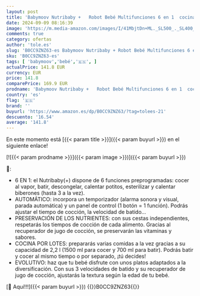 ```yaml
---
layout: post
title: 'Babymoov Nutribaby +   Robot Bebé Multifunciones 6 en 1  cocina al vapor  batidora. Ideal para cocinar en lote. Sin BPA  Garantía de por vida  Beige mineral'
date: 2024-09-09 08:16:39
image: 'https://m.media-amazon.com/images/I/41MbjtDn+ML._SL500_._SL400_.jpg'
comments: true
category: ofertas
author: 'tole.es'
slug: 'B0CC9ZNZ63-es Babymoov Nutribaby + Robot Bebé Multifunciones 6 en 1...'
sku: 'B0CC9ZNZ63-es'
tags: [ 'babymoov','bebé','🇪🇸', ]
actualPrice: 141.8 EUR
currency: EUR
price: 141.8
comparePrice: 169.9 EUR
prodname: 'Babymoov Nutribaby +   Robot Bebé Multifunciones 6 en 1  cocina al vapor  batidora. Ideal para cocinar en lote. Sin BPA  Garantía de por vida  Beige mineral'
country: 'es'
flag: '🇪🇸'
brand: ''
buyurl: 'https://www.amazon.es/dp/B0CC9ZNZ63/?tag=tolees-21'
descuento: '16.54'
average: '141.8'
---
```


En este momento está [{{< param title >}}]({{< param buyurl >}}) en el siguiente enlace!

[![{{< param prodname >}}]({{< param image >}})]({{< param buyurl >}})

🔎:

- 6 EN 1: el Nutribaby(+) dispone de 6 funciones preprogramadas: cocer al vapor, batir, descongelar, calentar potitos, esterilizar y calentar biberones (hasta 3 a la vez).
- AUTOMÁTICO: incorpora un temporizador (alarma sonora y visual, parada automática) y un panel de control (1 botón = 1 función). Podrás ajustar el tiempo de cocción, la velocidad de batido…
- PRESERVACIÓN DE LOS NUTRIENTES: con sus cestas independientes, respetarás los tiempos de cocción de cada alimento. Gracias al recuperador de jugo de cocción, se preservarán las vitaminas y sabores.
- COCINA POR LOTES: prepararás varias comidas a la vez gracias a su capacidad de 2,2 l (1500 ml para cocer y 700 ml para batir). Podrás batir y cocer al mismo tiempo o por separado, ¡tú decides!
- EVOLUTIVO: haz que tu bebé disfrute con unos platos adaptados a la diversificación. Con sus 3 velocidades de batido y su recuperador de jugo de cocción, ajustarás la textura según la edad de tu bebé.

[🛒 Aquí!!!]({{< param buyurl >}})
{{<world>}}B0CC9ZNZ63{{</world>}}
